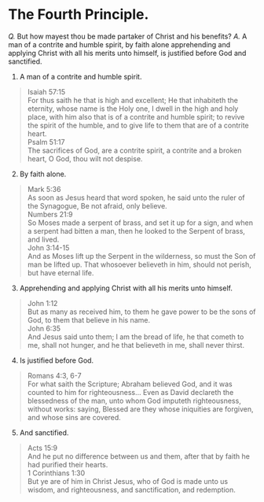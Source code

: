 # The Fourth Principle.

*Q.* But how mayest thou be made partaker of Christ and his benefits?
*A.* A man of a contrite and humble spirit, by faith alone apprehending and applying Christ with all his merits unto himself, is justified before God and sanctified.

1. A man of a contrite and humble spirit.
  > Isaiah 57:15  
  > For thus saith he that is high and excellent; He that inhabiteth the eternity, whose name is the Holy one, I dwell in the high and holy place, with him also that is of a contrite and humble spirit; to revive the spirit of the humble, and to give life to them that are of a contrite heart.  
  > Psalm 51:17  
  > The sacrifices of God, are a contrite spirit, a contrite and a broken heart, O God, thou wilt not despise.
2. By faith alone.
  > Mark 5:36  
  > As soon as Jesus heard that word spoken, he said unto the ruler of the Synagogue, Be not afraid, only believe.  
  > Numbers 21:9  
  > So Moses made a serpent of brass, and set it up for a sign, and when a serpent had bitten a man, then he looked to the Serpent of brass, and lived.  
  > John 3:14-15  
  > And as Moses lift up the Serpent in the wilderness, so must the Son of man be lifted up. That whosoever believeth in him, should not perish, but have eternal life.
3. Apprehending and applying Christ with all his merits unto himself.
  > John 1:12  
  > But as many as received him, to them he gave power to be the sons of God, to them that believe in his name.  
  > John 6:35  
  > And Jesus said unto them; I am the bread of life, he that cometh to me, shall not hunger, and he that believeth in me, shall never thirst.
4. Is justified before God.
  > Romans 4:3, 6-7  
  > For what saith the Scripture; Abraham believed God, and it was counted to him for righteousness... Even as David declareth the blessedness of the man, unto whom God imputeth righteousness, without works: saying, Blessed are they whose iniquities are forgiven, and whose sins are covered.
5. And sanctified.
  > Acts 15:9  
  > And he put no difference between us and them, after that by faith he had purified their hearts.  
  > 1 Corinthians 1:30  
  > But ye are of him in Christ Jesus, who of God is made unto us wisdom, and righteousness, and sanctification, and redemption.
